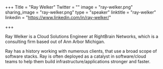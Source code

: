 +++
Title = "Ray Welker"
Twitter = ""
image = "ray-welker.png"
sharing_image = "ray-welker.png"
type = "speaker"
linktitle = "ray-welker"
linkedin = "https://www.linkedin.com/in/ray-welker/"

+++

Ray Welker is a Cloud Solutions Engineer at RightBrain Networks, which is a consulting firm based out of Ann Arbor Michigan.

Ray has a history working with numerous clients, that use a broad scope of software stacks. Ray is often deployed as a catalyst in software/cloud teams to help them build infrastructure/applications stronger and faster.
